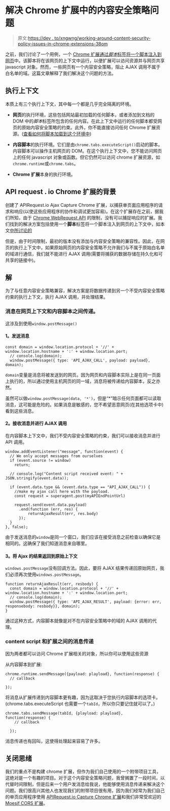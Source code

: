 # 解决 Chrome 扩展中的内容安全策略问题

> 原文:[https://dev . to/xngwng/working-around-content-security-policy-issues-in-chrome-extensions-38om](https://dev.to/xngwng/working-around-content-security-policy-issues-in-chrome-extensions-38om)

之前，我们讨论了一个用例，一个 [Chrome 扩展通过*脚本*标签将一个脚本注入到网页](https://www.moesif.com/blog/technical/apirequest/How-We-Captured-AJAX-Requests-with-a-Chrome-Extension/)中。该脚本将在该网页的上下文中运行，以便扩展可以访问资源并与网页共享 javascript 对象。然而，一些网页有一个内容安全策略，阻止 AJAX 调用不属于白名单的域。这篇文章解释了我们解决这个问题的方法。

## 执行上下文

本质上有三个执行上下文，其中每一个都是几乎完全隔离的环境。

*   **网页**的执行环境，这些包括网站最初加载的任何脚本，或者添加到文档的 DOM 中的*脚本*标签所包含的任何内容。在此上下文中运行的任何脚本都受网页的原始内容安全策略的约束。此外，你不能直接访问任何 Chrome 扩展资源。([查看如何将脚本加载到这个环境中](/blog/technical/apirequest/How-We-Captured-AJAX-Requests-with-a-Chrome-Extension/))

*   **内容脚本**的执行环境。它们是由`chrome.tabs.executeScript()`启动的脚本。内容脚本可以操作主机网页的 DOM。在这个执行上下文中，您不能访问网页上的任何 javascript 对象或函数。但它仍然可以访问 chrome 扩展资源，如`chrome.runtime`或`chrome.tabs`。

*   **Chrome 扩展**本身的执行环境。

## API request . io Chrome 扩展的背景

创建了 APIRequest.io Ajax Capture Chrome 扩展，以捕获单页面应用程序的请求和响应(以使这些应用程序的协作和调试更加容易)。在这个扩展存在之前，据我们所知，由于 [Chrome WebRequest API](https://developer.chrome.com/extensions/webRequest) 的限制，没有可以捕捉响应的扩展。我们找到的解决方案包括使用一个**脚本**标签将一个脚本注入到网页的上下文中，如本文[中所讨论的](/blog/technical/apirequest/How-We-Captured-AJAX-Requests-with-a-Chrome-Extension/)

但是，由于时间限制，最初的版本没有添加与内容安全策略的兼容性。因此，在网页的执行上下文中，如果原始网页的内容安全策略不允许我们与不属于原始白名单的域进行通信，我们就不能进行 AJAX 调用(需要将捕获的数据存储在持久化和可共享的链接中)。

## 解

为了与任意内容安全策略兼容，解决方案是将数据传递到另一个不受内容安全策略约束的执行上下文，执行 AJAX 调用，并处理结果。

### 消息在网页上下文和内容脚本之间传递。

这涉及到使用`window.postMessage()`

#### 1。发送消息

```
const domain = window.location.protocol + '//' + window.location.hostname + ':' + window.location.port;
  // console.log(domain);
  window.postMessage({ type: 'API_AJAX_CALL', payload: payload}, domain); 
```

`domain`变量是消息将被发送到的网页。因为网页和内容脚本实际上是在同一页面上执行的，所以通过使用主机网页的同一域，消息将被传递给内容脚本，反之亦然。

虽然可以做`window.postMessage(data, '*')`，但是“*”暗示任何页面都可以读取消息，这可能是危险的。如果消息是敏感的，您不希望恶意网页(在其他选项卡中)看到这些消息。

#### 2。接收消息并进行 AJAX 调用

在内容脚本上下文中，我们不受内容安全策略的约束，我们可以接收消息并进行 API 调用。

```
window.addEventListener("message", function(event) {
  // We only accept messages from ourselves
  if (event.source != window)
    return;

  // console.log("Content script received event: " + JSON.stringify(event.data));

  if (event.data.type && (event.data.type == "API_AJAX_CALL")) {
    //make my ajax call here with the payload.
    const request = superagent.post(myAPIEndPointUrl)

    request.send(event.data.payload)
      .end(function (err, res) {
          returnAjaxResult(err, res.body)
      });
  }
}, false); 
```

由于发送消息的`window`是同一个窗口，我们应该在接受消息之前检查以确保它是相同的。这确保了我们知道消息来自哪里。

#### 3。将 Ajax 的结果返回到原始上下文

`windows.postMessage`没有回调方法。因此，要将 AJAX 结果传递回原始网页，我们必须再次使用`windows.postMessage`。

```
function returnAjaxResult(err, resbody) {
  const domain = window.location.protocol + '//' + window.location.hostname + ':' + window.location.port;
  // console.log(domain);
  window.postMessage({ type: 'API_AJAX_RESULT', payload: {error: err, responsebody: resbody}}, domain);
} 
```

通过这种方式，内容脚本就像是对不在内容安全策略中的域的 AJAX 调用的代理。

### content script 和扩展之间的消息传递

因为两者都可以访问 Chrome 扩展相关的对象，所以你可以使用这些资源

从内容脚本到扩展:

```
chrome.runtime.sendMessage({payload: playload}, function(response) {
  // callback

}); 
```

将消息从扩展传递到内容脚本更有趣，因为这取决于您执行内容脚本的选项卡。(chrome.tabs.executeScript 也需要一个`tabId`，所以你只要记住就可以了。)

```
chrome.tabs.sendMessage(tabId, {playload: playload}, function(response) {
    // callback

  }); 
```

消息传递也有回叫，这使得处理起来容易了许多。

## 关闭思绪

我们的重点不是构建 chrome 扩展，但作为我们自己使用的一个附带项目工具，这绝对是一个有趣的项目。对于这个内容安全策略问题，我曾搁置了一段时间，以代替时间限制，但是后来一个用户发消息给我说，他能够使用消息传递来解决这个问题。我们很高兴其他人也发现我们的附带项目很有用，因为我们经常为我们自己的单页应用程序使用 [APIRequest.io Capture Chrome 扩展](https://chrome.google.com/webstore/detail/apirequestio-ajax-capture/aeojbjinmmhjenohjehcidmappiodhjm)和我们非常受欢迎的 [Moesif CORS 扩展](https://chrome.google.com/webstore/detail/moesif-origin-cors-change/digfbfaphojjndkpccljibejjbppifbc?hl=en)。